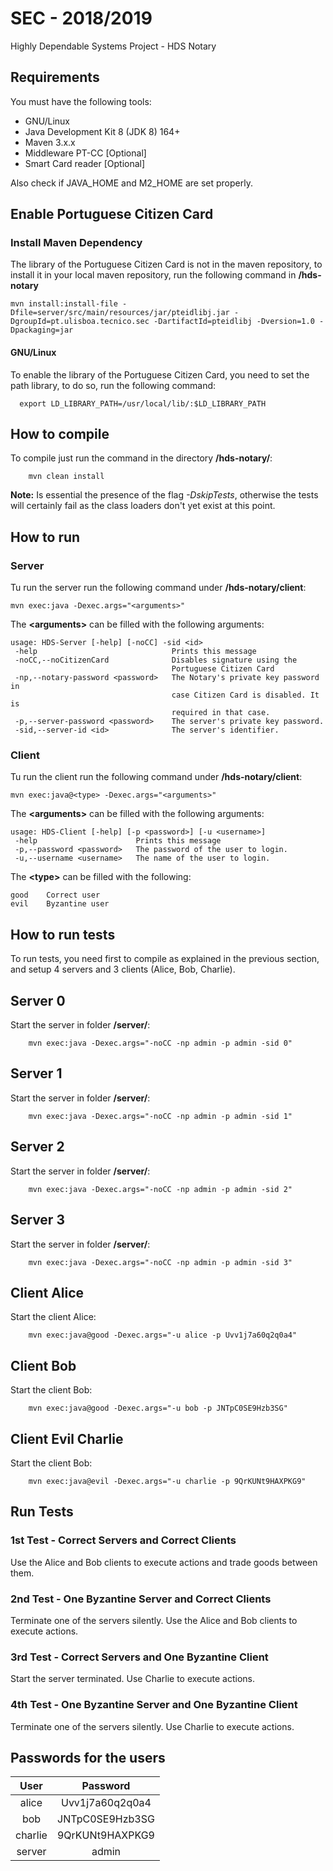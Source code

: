 # SEC - 2018/2019
Highly Dependable Systems Project - HDS Notary

## Requirements
You must have the following tools:

- GNU/Linux
- Java Development Kit 8 (JDK 8) 164+
- Maven 3.x.x 
- Middleware PT-CC [Optional]
- Smart Card reader [Optional] 


Also check if JAVA_HOME and M2_HOME are set properly.

## Enable Portuguese Citizen Card
### Install Maven Dependency
The library of the Portuguese Citizen Card is not in the maven repository, to install it in your local 
maven repository, run the following command in **/hds-notary**
```
mvn install:install-file -Dfile=server/src/main/resources/jar/pteidlibj.jar -DgroupId=pt.ulisboa.tecnico.sec -DartifactId=pteidlibj -Dversion=1.0 -Dpackaging=jar
```

#### GNU/Linux
To enable the library of the Portuguese Citizen Card, you need to set the path library, to do so, run the following command:

```
  export LD_LIBRARY_PATH=/usr/local/lib/:$LD_LIBRARY_PATH
```

## How to compile
To compile just run the command in the directory **/hds-notary/**:
```
    mvn clean install 
```
**Note:** Is essential the presence of the flag _-DskipTests_, otherwise the tests will certainly fail
as the class loaders don't yet exist at this point.
## How to run
### Server
Tu run the server run the following command under **/hds-notary/client**:
``` 
mvn exec:java -Dexec.args="<arguments>"
```

The **\<arguments>** can be filled with the following arguments:
```
usage: HDS-Server [-help] [-noCC] -sid <id>
 -help                   			Prints this message
 -noCC,--noCitizenCard    			Disables signature using the
                                    Portuguese Citizen Card
 -np,--notary-password <password>   The Notary's private key password in
                                    case Citizen Card is disabled. It is
                                    required in that case.
 -p,--server-password <password>    The server's private key password.
 -sid,--server-id <id>              The server's identifier.

```


### Client
Tu run the client run the following command under **/hds-notary/client**:
``` 
mvn exec:java@<type> -Dexec.args="<arguments>"
```

The **\<arguments>** can be filled with the following arguments:
```
usage: HDS-Client [-help] [-p <password>] [-u <username>]
 -help                      Prints this message
 -p,--password <password>   The password of the user to login.
 -u,--username <username>   The name of the user to login.
```
The **\<type>** can be filled with the following:
```
good	Correct user
evil	Byzantine user
```

## How to run tests
To run tests, you need first to compile as explained in the previous section, and setup 4 servers and 3 clients (Alice, Bob, Charlie).

## Server 0
Start the server in folder **/server/**:
```
    mvn exec:java -Dexec.args="-noCC -np admin -p admin -sid 0"
```

## Server 1
Start the server in folder **/server/**:
```
    mvn exec:java -Dexec.args="-noCC -np admin -p admin -sid 1"
```

## Server 2
Start the server in folder **/server/**:
```
    mvn exec:java -Dexec.args="-noCC -np admin -p admin -sid 2"
```

## Server 3
Start the server in folder **/server/**:
```
    mvn exec:java -Dexec.args="-noCC -np admin -p admin -sid 3"
```

## Client Alice
Start the client Alice:
```
    mvn exec:java@good -Dexec.args="-u alice -p Uvv1j7a60q2q0a4"
```


## Client Bob
Start the client Bob:
```
    mvn exec:java@good -Dexec.args="-u bob -p JNTpC0SE9Hzb3SG"
```

## Client Evil Charlie
Start the client Bob:
```
    mvn exec:java@evil -Dexec.args="-u charlie -p 9QrKUNt9HAXPKG9"
```

## Run Tests

### 1st Test - Correct Servers and Correct Clients
Use the Alice and Bob clients to execute actions and trade goods between them.

### 2nd Test - One Byzantine Server and Correct Clients
Terminate one of the servers silently.
Use the Alice and Bob clients to execute actions.

### 3rd Test - Correct Servers and One Byzantine Client
Start the server terminated.
Use Charlie to execute actions.

### 4th Test - One Byzantine Server and One Byzantine Client
Terminate one of the servers silently.
Use Charlie to execute actions.


## Passwords for the users
|    User       |  Password       |
| :-----------: |:---------------:|
| alice         | Uvv1j7a60q2q0a4 |
| bob           | JNTpC0SE9Hzb3SG |   
| charlie       | 9QrKUNt9HAXPKG9 |   
| server        | admin           |   

